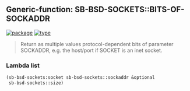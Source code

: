 ## Generic-function: SB-BSD-SOCKETS::BITS-OF-SOCKADDR
[![package](https://img.shields.io/badge/Package-SB--BSD--SOCKETS-5f9ea0.svg?style=social&colorA=999999)](../) [![type](https://img.shields.io/badge/Type-Generic--Function-5f9ea0.svg?style=social&colorA=999999)](../#generic-function) 

> Return as multiple values protocol-dependent bits of parameter
> SOCKADDR, e.g. the host/port if SOCKET is an inet socket.

### Lambda list
```cl
(sb-bsd-sockets:socket sb-bsd-sockets::sockaddr &optional
 sb-bsd-sockets::size)
```
